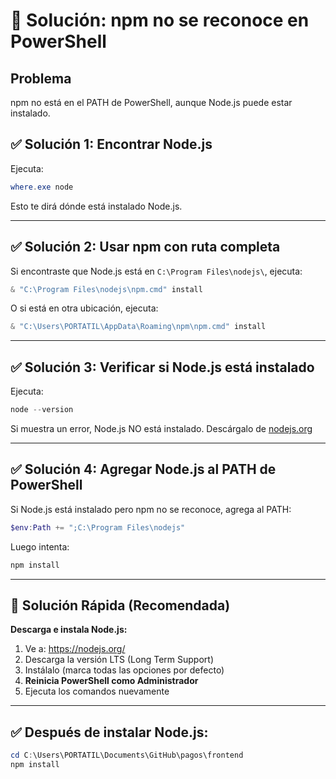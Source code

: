 # 🔧 Solución: npm no se reconoce en PowerShell

## Problema
npm no está en el PATH de PowerShell, aunque Node.js puede estar instalado.

## ✅ Solución 1: Encontrar Node.js

Ejecuta:

```powershell
where.exe node
```

Esto te dirá dónde está instalado Node.js.

---

## ✅ Solución 2: Usar npm con ruta completa

Si encontraste que Node.js está en `C:\Program Files\nodejs\`, ejecuta:

```powershell
& "C:\Program Files\nodejs\npm.cmd" install
```

O si está en otra ubicación, ejecuta:

```powershell
& "C:\Users\PORTATIL\AppData\Roaming\npm\npm.cmd" install
```

---

## ✅ Solución 3: Verificar si Node.js está instalado

Ejecuta:

```powershell
node --version
```

Si muestra un error, Node.js NO está instalado. Descárgalo de [nodejs.org](https://nodejs.org/)

---

## ✅ Solución 4: Agregar Node.js al PATH de PowerShell

Si Node.js está instalado pero npm no se reconoce, agrega al PATH:

```powershell
$env:Path += ";C:\Program Files\nodejs"
```

Luego intenta:

```powershell
npm install
```

---

## 🚀 Solución Rápida (Recomendada)

**Descarga e instala Node.js:**

1. Ve a: https://nodejs.org/
2. Descarga la versión LTS (Long Term Support)
3. Instálalo (marca todas las opciones por defecto)
4. **Reinicia PowerShell como Administrador**
5. Ejecuta los comandos nuevamente

---

## ✅ Después de instalar Node.js:

```powershell
cd C:\Users\PORTATIL\Documents\GitHub\pagos\frontend
npm install
```


